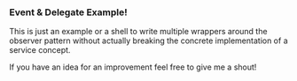 ### Event & Delegate Example!

This is just an example or a shell to write multiple wrappers around the observer pattern without actually breaking the concrete implementation of a service concept.

If you have an idea for an improvement feel free to give me a shout!